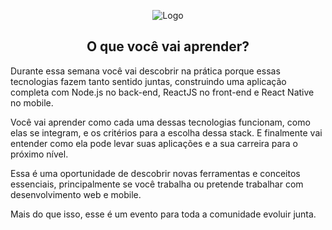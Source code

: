 <p align="center">
  <img  src="https://user-images.githubusercontent.com/56767002/77786740-11131280-703d-11ea-8d62-2682fa80bf34.jpg" alt="Logo">
</p>

<h2 align="center">O que você vai aprender?</h2>

<p>Durante essa semana você vai descobrir na prática porque essas tecnologias fazem tanto sentido juntas, construindo uma aplicação completa com Node.js no back-end, ReactJS no front-end e React Native no mobile.</p>

<p>Você vai aprender como cada uma dessas tecnologias funcionam, como elas se integram, e os critérios para a escolha dessa stack. E finalmente vai entender como ela pode levar suas aplicações e a sua carreira para o próximo nível.</p>

<p>Essa é uma oportunidade de descobrir novas ferramentas e conceitos essenciais, principalmente se você trabalha ou pretende trabalhar com desenvolvimento web e mobile.</p>

<p>Mais do que isso, esse é um evento para toda a comunidade evoluir junta.</p>
